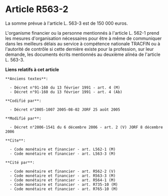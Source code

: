 # Article R563-2

La somme prévue à l'article L. 563-3 est de 150 000 euros.

L'organisme financier ou la personne mentionnés à l'article L. 562-1 prend les mesures d'organisation nécessaires pour être à
même de communiquer dans les meilleurs délais au service à compétence nationale TRACFIN ou à l'autorité de contrôle si cette
dernière existe pour la profession, sur leur demande, les documents écrits mentionnés au deuxième alinéa de l'article L.
563-3.

**Liens relatifs à cet article**

	**Anciens textes**:

	  - Décret n°91-160 du 13 février 1991 - art. 4 (M)
	  - Décret n°91-160 du 13 février 1991 - art. 4 (Ab)

	**Codifié par**:

	  - Décret n°2005-1007 2005-08-02 JORF 25 août 2005

	**Modifié par**:

	  - Décret n°2006-1541 du 6 décembre 2006 - art. 2 (V) JORF 8 décembre 2006

	**Cite**:

	  - Code monétaire et financier - art. L562-1 (M)
	  - Code monétaire et financier - art. L563-3 (M)

	**Cité par**:

	  - Code monétaire et financier - art. R562-2 (V)
	  - Code monétaire et financier - art. R563-3 (M)
	  - Code monétaire et financier - art. R564-1 (M)
	  - Code monétaire et financier - art. R735-10 (M)
	  - Code monétaire et financier - art. R765-10 (M)
